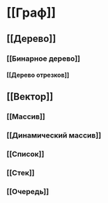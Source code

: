 # [[Граф]]
## [[Дерево]]
### [[Бинарное дерево]]

#### [[Дерево отрезков]]
## [[Вектор]]
### [[Массив]]
### [[Динамический массив]]
### [[Список]]
### [[Стек]]
### [[Очередь]]
